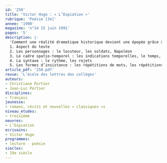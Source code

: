 ```yaml
---
id: '250'
title: 'Victor Hugo : « L’Expiation »'
rubrique: 'Poésie [3e]'
annee: '1990'
magazine: 'n°14 15 juin 1991'
pages: '5'
description: |-
  'Comment une réalité dramatique historique devient une épopée grâce à la transposition effectuée par le poète…
  1. Aspect du texte
  2. Les personnages : le locuteur, les soldats, Napoléon
  3. Le cadre spatio-temporel : les indications temporelles, le temps, le cadre, les verbes de mouvement
  4. La syntaxe : le rythme, les rejets
  5. Les formes d’insistance : les répétitions de mots, les répétitions de sonorités, les champs lexicaux et procédés stylistiques'
article_pdf: '250.pdf'
revue: 'L’école des lettres des collèges'
auteurs:
- Christiane Portier
- Jean-Luc Portier
disciplines:
- français
jeunesse:
- romans, récits et nouvelles « classiques »s
niveau_etudes:
- troisième
oeuvres:
- L’Expiation
ecrivains:
- Victor Hugo
programmes:
- lecture - poésie
siecles:
- 19e siècle
---
```

